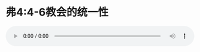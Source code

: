 # 弗4:4-6教会的统一性

<audio style="width: 100%;" preload="false" controls controlslist="nodownload"><source src="//cdn.wechat.edu.pl/audio/mp3/old/12291.mp3" type="audio/mpeg">Your browser does not support the audio element.</audio>



